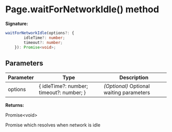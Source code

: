 # Page.waitForNetworkIdle() method

**Signature:**

```typescript
waitForNetworkIdle(options?: {
        idleTime?: number;
        timeout?: number;
    }): Promise<void>;
```

## Parameters

| Parameter | Type                                     | Description                                   |
| --------- | ---------------------------------------- | --------------------------------------------- |
| options   | { idleTime?: number; timeout?: number; } | <i>(Optional)</i> Optional waiting parameters |

**Returns:**

Promise&lt;void&gt;

Promise which resolves when network is idle
